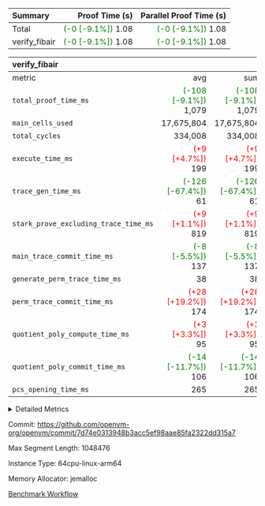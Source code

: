 | Summary | Proof Time (s) | Parallel Proof Time (s) |
|:---|---:|---:|
| Total | <span style='color: green'>(-0 [-9.1%])</span> 1.08 | <span style='color: green'>(-0 [-9.1%])</span> 1.08 |
| verify_fibair | <span style='color: green'>(-0 [-9.1%])</span> 1.08 | <span style='color: green'>(-0 [-9.1%])</span> 1.08 |


| verify_fibair |||||
|:---|---:|---:|---:|---:|
|metric|avg|sum|max|min|
| `total_proof_time_ms ` | <span style='color: green'>(-108 [-9.1%])</span> 1,079 | <span style='color: green'>(-108 [-9.1%])</span> 1,079 | <span style='color: green'>(-108 [-9.1%])</span> 1,079 | <span style='color: green'>(-108 [-9.1%])</span> 1,079 |
| `main_cells_used     ` |  17,675,804 |  17,675,804 |  17,675,804 |  17,675,804 |
| `total_cycles        ` |  334,008 |  334,008 |  334,008 |  334,008 |
| `execute_time_ms     ` | <span style='color: red'>(+9 [+4.7%])</span> 199 | <span style='color: red'>(+9 [+4.7%])</span> 199 | <span style='color: red'>(+9 [+4.7%])</span> 199 | <span style='color: red'>(+9 [+4.7%])</span> 199 |
| `trace_gen_time_ms   ` | <span style='color: green'>(-126 [-67.4%])</span> 61 | <span style='color: green'>(-126 [-67.4%])</span> 61 | <span style='color: green'>(-126 [-67.4%])</span> 61 | <span style='color: green'>(-126 [-67.4%])</span> 61 |
| `stark_prove_excluding_trace_time_ms` | <span style='color: red'>(+9 [+1.1%])</span> 819 | <span style='color: red'>(+9 [+1.1%])</span> 819 | <span style='color: red'>(+9 [+1.1%])</span> 819 | <span style='color: red'>(+9 [+1.1%])</span> 819 |
| `main_trace_commit_time_ms` | <span style='color: green'>(-8 [-5.5%])</span> 137 | <span style='color: green'>(-8 [-5.5%])</span> 137 | <span style='color: green'>(-8 [-5.5%])</span> 137 | <span style='color: green'>(-8 [-5.5%])</span> 137 |
| `generate_perm_trace_time_ms` |  38 |  38 |  38 |  38 |
| `perm_trace_commit_time_ms` | <span style='color: red'>(+28 [+19.2%])</span> 174 | <span style='color: red'>(+28 [+19.2%])</span> 174 | <span style='color: red'>(+28 [+19.2%])</span> 174 | <span style='color: red'>(+28 [+19.2%])</span> 174 |
| `quotient_poly_compute_time_ms` | <span style='color: red'>(+3 [+3.3%])</span> 95 | <span style='color: red'>(+3 [+3.3%])</span> 95 | <span style='color: red'>(+3 [+3.3%])</span> 95 | <span style='color: red'>(+3 [+3.3%])</span> 95 |
| `quotient_poly_commit_time_ms` | <span style='color: green'>(-14 [-11.7%])</span> 106 | <span style='color: green'>(-14 [-11.7%])</span> 106 | <span style='color: green'>(-14 [-11.7%])</span> 106 | <span style='color: green'>(-14 [-11.7%])</span> 106 |
| `pcs_opening_time_ms ` |  265 |  265 |  265 |  265 |



<details>
<summary>Detailed Metrics</summary>

|  | verify_program_compile_ms | total_cells | stark_prove_excluding_trace_time_ms | quotient_poly_compute_time_ms | quotient_poly_commit_time_ms | perm_trace_commit_time_ms | pcs_opening_time_ms | main_trace_commit_time_ms |
| --- | --- | --- | --- | --- | --- | --- | --- |
|  | 7 | 65,536 | 36 | 1 | 6 | 0 | 20 | 7 | 

| air_name | rows | quotient_deg | main_cols | interactions | constraints | cells |
| --- | --- | --- | --- | --- | --- | --- |
| AccessAdapterAir<2> |  | 2 |  | 5 | 12 |  | 
| AccessAdapterAir<4> |  | 2 |  | 5 | 12 |  | 
| AccessAdapterAir<8> |  | 2 |  | 5 | 12 |  | 
| FibonacciAir | 32,768 | 1 | 2 |  | 5 | 65,536 | 
| FriReducedOpeningAir |  | 2 |  | 39 | 71 |  | 
| JalRangeCheckAir |  | 2 |  | 9 | 14 |  | 
| NativePoseidon2Air<BabyBearParameters>, 1> |  | 2 |  | 136 | 572 |  | 
| PhantomAir |  | 2 |  | 3 | 5 |  | 
| ProgramAir |  | 1 |  | 1 | 4 |  | 
| VariableRangeCheckerAir |  | 1 |  | 1 | 4 |  | 
| VmAirWrapper<AluNativeAdapterAir, FieldArithmeticCoreAir> |  | 2 |  | 15 | 27 |  | 
| VmAirWrapper<BranchNativeAdapterAir, BranchEqualCoreAir<1> |  | 2 |  | 11 | 25 |  | 
| VmAirWrapper<NativeAdapterAir<2, 0>, PublicValuesCoreAir> |  | 2 |  | 11 | 29 |  | 
| VmAirWrapper<NativeLoadStoreAdapterAir<1>, NativeLoadStoreCoreAir<1> |  | 2 |  | 15 | 20 |  | 
| VmAirWrapper<NativeLoadStoreAdapterAir<4>, NativeLoadStoreCoreAir<4> |  | 2 |  | 15 | 20 |  | 
| VmAirWrapper<NativeVectorizedAdapterAir<4>, FieldExtensionCoreAir> |  | 2 |  | 15 | 27 |  | 
| VmConnectorAir |  | 2 |  | 5 | 11 |  | 
| VolatileBoundaryAir |  | 2 |  | 7 | 19 |  | 

| group | trace_gen_time_ms | total_proof_time_ms | total_cycles | total_cells | stark_prove_excluding_trace_time_ms | quotient_poly_compute_time_ms | quotient_poly_commit_time_ms | perm_trace_commit_time_ms | pcs_opening_time_ms | main_trace_commit_time_ms | main_cells_used | generate_perm_trace_time_ms | execute_time_ms |
| --- | --- | --- | --- | --- | --- | --- | --- | --- | --- | --- | --- | --- | --- |
| verify_fibair | 61 | 1,079 | 334,008 | 62,474,410 | 819 | 95 | 106 | 174 | 265 | 137 | 17,675,804 | 38 | 199 | 

| group | air_name | rows | prep_cols | perm_cols | main_cols | cells |
| --- | --- | --- | --- | --- | --- | --- |
| verify_fibair | AccessAdapterAir<2> | 131,072 |  | 16 | 11 | 3,538,944 | 
| verify_fibair | AccessAdapterAir<4> | 65,536 |  | 16 | 13 | 1,900,544 | 
| verify_fibair | AccessAdapterAir<8> | 128 |  | 16 | 17 | 4,224 | 
| verify_fibair | FriReducedOpeningAir | 2,048 |  | 84 | 27 | 227,328 | 
| verify_fibair | JalRangeCheckAir | 32,768 |  | 28 | 12 | 1,310,720 | 
| verify_fibair | NativePoseidon2Air<BabyBearParameters>, 1> | 32,768 |  | 312 | 398 | 23,265,280 | 
| verify_fibair | PhantomAir | 16,384 |  | 12 | 6 | 294,912 | 
| verify_fibair | ProgramAir | 8,192 |  | 8 | 10 | 147,456 | 
| verify_fibair | VariableRangeCheckerAir | 262,144 | 2 | 8 | 1 | 2,359,296 | 
| verify_fibair | VmAirWrapper<AluNativeAdapterAir, FieldArithmeticCoreAir> | 262,144 |  | 36 | 29 | 17,039,360 | 
| verify_fibair | VmAirWrapper<BranchNativeAdapterAir, BranchEqualCoreAir<1> | 32,768 |  | 28 | 23 | 1,671,168 | 
| verify_fibair | VmAirWrapper<NativeLoadStoreAdapterAir<1>, NativeLoadStoreCoreAir<1> | 65,536 |  | 40 | 21 | 3,997,696 | 
| verify_fibair | VmAirWrapper<NativeLoadStoreAdapterAir<4>, NativeLoadStoreCoreAir<4> | 32,768 |  | 40 | 27 | 2,195,456 | 
| verify_fibair | VmAirWrapper<NativeVectorizedAdapterAir<4>, FieldExtensionCoreAir> | 32,768 |  | 36 | 38 | 2,424,832 | 
| verify_fibair | VmConnectorAir | 2 | 1 | 16 | 5 | 42 | 
| verify_fibair | VolatileBoundaryAir | 65,536 |  | 20 | 12 | 2,097,152 | 

| group | trace_height_constraint | weighted_sum | threshold |
| --- | --- | --- | --- |
| verify_fibair | 0 | 1,085,444 | 2,013,265,921 | 
| verify_fibair | 1 | 5,411,200 | 2,013,265,921 | 
| verify_fibair | 2 | 542,722 | 2,013,265,921 | 
| verify_fibair | 3 | 5,476,612 | 2,013,265,921 | 
| verify_fibair | 4 | 65,536 | 2,013,265,921 | 
| verify_fibair | 5 | 12,851,850 | 2,013,265,921 | 

| trace_height_constraint | threshold |
| --- | --- |
| 0 | 2,013,265,921 | 

</details>


Commit: https://github.com/openvm-org/openvm/commit/7d74e0313948b3acc5ef98aae85fa2322dd315a7

Max Segment Length: 1048476

Instance Type: 64cpu-linux-arm64

Memory Allocator: jemalloc

[Benchmark Workflow](https://github.com/openvm-org/openvm/actions/runs/15355085564)
